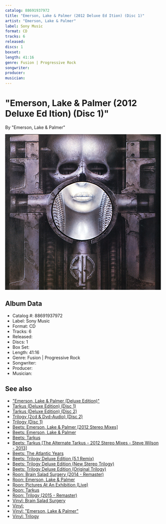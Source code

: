 ```yaml
---
catalog: 88691937972
title: "Emerson, Lake & Palmer (2012 Deluxe Ed Ition) (Disc 1)"
artist: "Emerson, Lake & Palmer"
label: Sony Music
format: CD
tracks: 6
released: 
discs: 1
boxset: 
length: 41:16
genre: Fusion | Progressive Rock
songwriter: 
producer: 
musician: 
---
```


# "Emerson, Lake & Palmer (2012 Deluxe Ed Ition) (Disc 1)"

By "Emerson, Lake & Palmer"

![](../../assets/cdcovers/Emerson_Lake_and_Palmer-Deluxe_Edition.png)

## Album Data

- Catalog #: 88691937972
- Label: Sony Music
- Format: CD
- Tracks: 6
- Released: 
- Discs: 1
- Box Set: 
- Length: 41:16
- Genre: Fusion | Progressive Rock
- Songwriter: 
- Producer: 
- Musician: 


## See also

- ["Emerson, Lake & Palmer (Deluxe Edition)"](Emerson__Lake_and_Palmer_Deluxe_Edition.md)
- [Tarkus (Deluxe Edition) (Disc 1)](Tarkus_Deluxe_Edition_Disc_1.md)
- [Tarkus (Deluxe Edition) (Disc 2)](Tarkus_Deluxe_Edition_Disc_2.md)
- [Trilogy (2cd & Dvd-Audio) (Disc 2)](Trilogy_2cd_and_Dvd-Audio_Disc_2.md)
- [Trilogy (Disc 1)](Trilogy_Disc_1.md)
- [Beets: Emerson, Lake & Palmer [2012 Stereo Mixes]](../../Beets/Emerson__Lake_and_Palmer/Emerson__Lake_and_Palmer_[2012_Stereo_Mixes].md)
- [Beets: Emerson, Lake & Palmer](../../Beets/Emerson__Lake_and_Palmer/Emerson__Lake_and_Palmer.md)
- [Beets: Tarkus](../../Beets/Emerson__Lake_and_Palmer/Tarkus.md)
- [Beets: Tarkus [The Alternate Tarkus - 2012 Stereo Mixes - Steve Wilson - 2013]](../../Beets/Emerson__Lake_and_Palmer/Tarkus_[The_Alternate_Tarkus_-_2012_Stereo_Mixes_-_Steve_Wilson_-_2013].md)
- [Beets: The Atlantic Years](../../Beets/Emerson__Lake_and_Palmer/The_Atlantic_Years.md)
- [Beets: Trilogy Deluxe Edition (5.1 Remix)](../../Beets/Emerson__Lake_and_Palmer/Trilogy_Deluxe_Edition_51_Remix.md)
- [Beets: Trilogy Deluxe Edition (New Stereo Trilogy)](../../Beets/Emerson__Lake_and_Palmer/Trilogy_Deluxe_Edition_New_Stereo_Trilogy.md)
- [Beets: Trilogy Deluxe Edition (Original Trilogy)](../../Beets/Emerson__Lake_and_Palmer/Trilogy_Deluxe_Edition_Original_Trilogy.md)
- [Roon: Brain Salad Surgery (2014 - Remaster)](../../Roon/Emerson__Lake_and_Palmer/Brain_Salad_Surgery_2014_-_Remaster.md)
- [Roon: Emerson, Lake & Palmer](../../Roon/Emerson__Lake_and_Palmer/Emerson__Lake_and_Palmer.md)
- [Roon: Pictures At An Exhibition (Live)](../../Roon/Emerson__Lake_and_Palmer/Pictures_At_An_Exhibition_Live.md)
- [Roon: Tarkus](../../Roon/Emerson__Lake_and_Palmer/Tarkus.md)
- [Roon: Trilogy (2015 - Remaster)](../../Roon/Emerson__Lake_and_Palmer/Trilogy_2015_-_Remaster.md)
- [Vinyl: Brain Salad Surgery](../../Vinyl/Emerson__Lake_and_Palmer/Brain_Salad_Surgery.md)
- [Vinyl: ](../../Vinyl/Emerson__Lake_and_Palmer/Emerson__Lake_and_Palmer_index.md)
- [Vinyl: "Emerson, Lake & Palmer"](../../Vinyl/Emerson__Lake_and_Palmer/Emerson__Lake_and_Palmer.md)
- [Vinyl: Trilogy](../../Vinyl/Emerson__Lake_and_Palmer/Trilogy.md)
